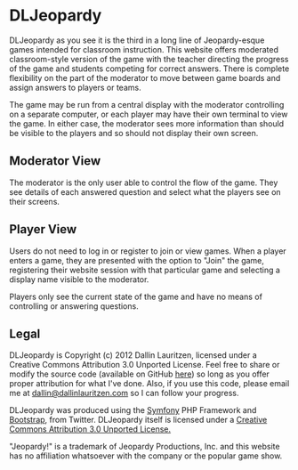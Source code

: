 DLJeopardy
==========

DLJeopardy as you see it is the third in a long line of Jeopardy-esque games intended for 
classroom instruction. This website offers moderated classroom-style version of the game 
with the teacher directing the progress of the game and students competing for correct answers. 
There is complete flexibility on the part of the moderator to move between game boards and 
assign answers to players or teams.

The game may be run from a central display with the moderator controlling on a separate 
computer, or each player may have their own terminal to view the game. In either case, the 
moderator sees more information than should be visible to the players and so should not display 
their own screen.

Moderator View
--------------

The moderator is the only user able to control the flow of the game. They see details of each 
answered question and select what the players see on their screens.

Player View
-----------

Users do not need to log in or register to join or view games. When a player enters a game, 
they are presented with the option to "Join" the game, registering their website session 
with that particular game and selecting a display name visible to the moderator.

Players only see the current state of the game and have no means of controlling or answering questions.

Legal
-----

DLJeopardy is Copyright (c) 2012 Dallin Lauritzen, licensed under a Creative Commons Attribution 
3.0 Unported License. Feel free to share or modify the source code (available on GitHub [here][github]) 
so long as you offer proper attribution for what I've done. Also, if you use this code, please email 
me at <dallin@dallinlauritzen.com> so I can follow your progress.

DLJeopardy was produced using the [Symfony][] PHP Framework and [Bootstrap][], from Twitter. DLJeopardy 
itself is licensed under a [Creative Commons Attribution 3.0 Unported License.][ccby]

"Jeopardy!" is a trademark of Jeopardy Productions, Inc. and this website has no affiliation whatsoever 
with the company or the popular game show.

 [github]: https://github.com/dlauritzen/DLJeopardy "DLJeopardy on GitHub"
 [symfony]: http://www.symfony.com
 [bootstrap]: http://twitter.github.com/bootstrap/index.html "Bootstrap, from Twitter"
 [ccby]: http://creativecommons.org/licenses/by/3.0/
